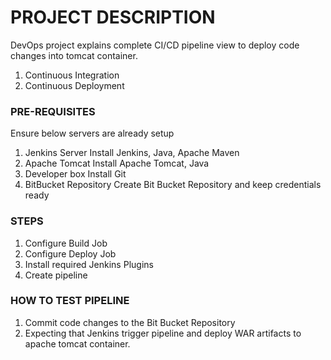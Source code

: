 # PROJECT DESCRIPTION #

DevOps  project explains complete CI/CD pipeline view to  deploy  code  changes into tomcat container.

1. Continuous Integration
2. Continuous Deployment


### PRE-REQUISITES ###

Ensure below servers are already  setup

1. Jenkins Server
    Install Jenkins, Java, Apache Maven
2. Apache Tomcat
    Install Apache Tomcat, Java
3. Developer box
    Install Git
4. BitBucket Repository
    Create Bit Bucket Repository and keep  credentials ready

### STEPS  ###
 
1. Configure Build Job
2. Configure Deploy Job
3. Install  required Jenkins Plugins
4. Create pipeline 

### HOW TO TEST PIPELINE ###
1. Commit  code changes to the Bit Bucket Repository 
2. Expecting that Jenkins trigger pipeline and  deploy WAR artifacts to apache tomcat container.

